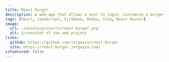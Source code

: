 ```yaml
---
title: React Burger
description: A web app that allows a user to login, customize a burger order, input the necessary delivery info, create the order and review previous orders.
tags: [React, JavaScript, Firebase, Redux, Vite, React Router]
image:
  url: ~/assets/projects/react-burger.png
  alt: Screenshot of the web project
links:
  github: https://github.com/jorgeyza/react-burger
  site: https://react-burger.jorgeyza.com/
isFeatured: false
---
```


